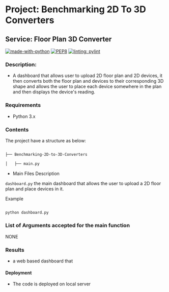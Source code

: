 # Project: Benchmarking 2D To 3D Converters 

## Service: Floor Plan 3D Converter

[![made-with-python](https://img.shields.io/badge/Made%20with-Python-1f425f.svg)](https://www.python.org/) 
[![PEP8](https://img.shields.io/badge/code%20style-pep8-orange.svg)](https://www.python.org/dev/peps/pep-0008/)
[![linting: pylint](https://img.shields.io/badge/linting-pylint-yellowgreen)](https://github.com/pylint-dev/pylint)
  

### Description: 

- A dashboard that allows user to upload 2D floor plan and 2D devices, it then converts both the floor 
  plan and devices to their corresponding 3D shape and allows the user to place each device somewhere in the plan and 
  then displays the device's reading.

### Requirements 

- Python 3.x 

### Contents 

The project have a structure as below: 

  

```bash 

├── Benchmarking-2D-to-3D-Converters

│   ├── main.py 

``` 

*  Main Files Description 

`dashboard.py` the main dashboard that allows the user to upload a 2D floor plan and place devices in it. 

Example 

```bash 

python dashboard.py 

``` 


### List of Arguments accepted for the main function 

  NONE

### Results 

- a web based dashboard that

  

#### Deployment  

- The code is deployed on local server
